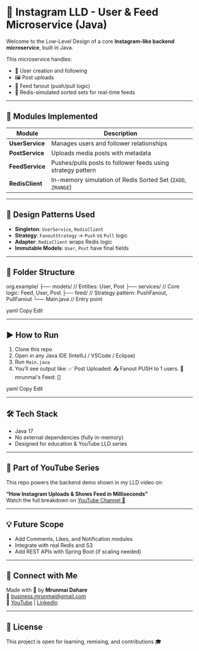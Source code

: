# 📸 Instagram LLD - User & Feed Microservice (Java)

Welcome to the Low-Level Design of a core **Instagram-like backend microservice**, built in Java.

This microservice handles:
- 👤 User creation and following
- 🖼️ Post uploads
- 📰 Feed fanout (push/pull logic)
- 🧠 Redis-simulated sorted sets for real-time feeds

---

## 🔧 Modules Implemented

| Module        | Description                                  |
|---------------|----------------------------------------------|
| **UserService**  | Manages users and follower relationships     |
| **PostService**  | Uploads media posts with metadata            |
| **FeedService**  | Pushes/pulls posts to follower feeds using strategy pattern |
| **RedisClient**  | In-memory simulation of Redis Sorted Set (`ZADD`, `ZRANGE`) |

---

## 🧠 Design Patterns Used

- **Singleton**: `UserService`, `RedisClient`  
- **Strategy**: `FanoutStrategy` → `Push` vs `Pull` logic  
- **Adapter**: `RedisClient` wraps Redis logic  
- **Immutable Models**: `User`, `Post` have final fields  

---

## 📁 Folder Structure

org.example/
├── models/ // Entities: User, Post
├── services/ // Core logic: Feed, User, Post
├── feed/ // Strategy pattern: PushFanout, PullFanout
└── Main.java // Entry point

yaml
Copy
Edit

---

## ▶️ How to Run

1. Clone this repo
2. Open in any Java IDE (IntelliJ / VSCode / Eclipse)
3. Run `Main.java`
4. You’ll see output like:
✅ Post Uploaded: <post-id>
📤 Fanout PUSH to 1 users.
📰 mrunmai's Feed: [<post-id>]

yaml
Copy
Edit

---

## 🛠️ Tech Stack

- Java 17
- No external dependencies (fully in-memory)
- Designed for education & YouTube LLD series

---

## 🎥 Part of YouTube Series

This repo powers the backend demo shown in my LLD video on:

**“How Instagram Uploads & Shows Feed in Milliseconds”**  
Watch the full breakdown on [YouTube Channel 🔗](https://www.youtube.com/@CodeWithMrunmai/videos)

---

## 💡 Future Scope

- Add Comments, Likes, and Notification modules  
- Integrate with real Redis and S3  
- Add REST APIs with Spring Boot (if scaling needed)

---

## 🤝 Connect with Me

Made with 💜 by **Mrunmai Dahare**  
📩 [business.mrunmai@gmail.com](mailto:business.mrunmai@gmail.com)  
🔗 [YouTube](https://www.youtube.com/@CodeWithMrunmai/videos) | [LinkedIn](https://www.linkedin.com/in/mrunmai-dahare/)

---

## 🪪 License

This project is open for learning, remixing, and contributions 🎓

